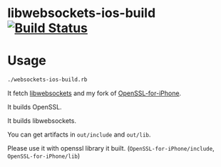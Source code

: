 # libwebsockets-ios-build [![Build Status](https://travis-ci.org/omochi/libwebsockets-ios-build.svg?branch=master)](https://travis-ci.org/omochi/libwebsockets-ios-build)

# Usage

```bash
./websockets-ios-build.rb
```

It fetch [libwebsockets](https://github.com/warmcat/libwebsockets) and my fork of [OpenSSL-for-iPhone](https://github.com/omochi/OpenSSL-for-iPhone).

It builds OpenSSL.

It builds libwebsockets.

You can get artifacts in `out/include` and `out/lib`.

Please use it with openssl library it built. (`OpenSSL-for-iPhone/include`, `OpenSSL-for-iPhone/lib`)

